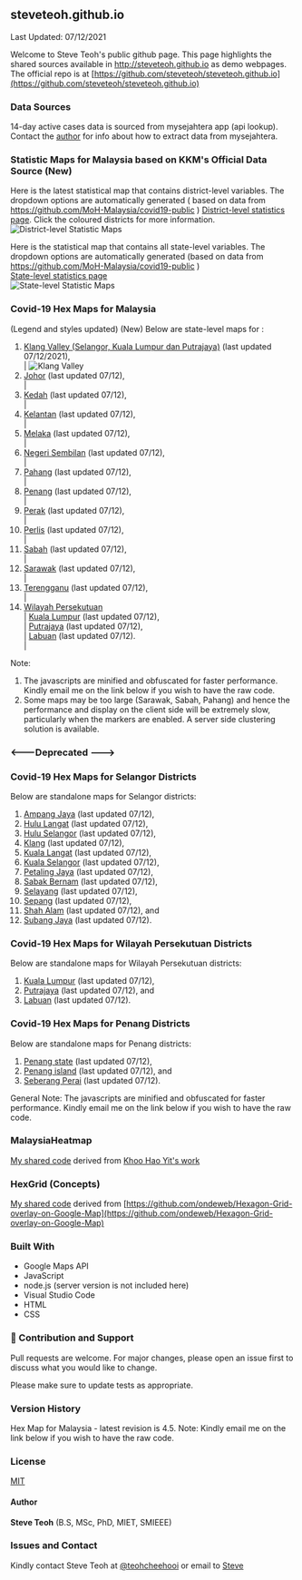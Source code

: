 ﻿## steveteoh.github.io
Last Updated: 07/12/2021

Welcome to Steve Teoh's public github page. This page highlights the shared sources available in http://steveteoh.github.io as demo webpages.
The official repo is at [https://github.com/steveteoh/steveteoh.github.io](https://github.com/steveteoh/steveteoh.github.io)

### Data Sources
14-day active cases data is sourced from mysejahtera app (api lookup). Contact the [author](mailto:chteoh@1utar.my?subject=Mysejahtera "Mysejahtera") for info about how to extract data from mysejahtera.

### Statistic Maps for Malaysia based on KKM's Official Data Source (New)
Here is the latest statistical map that contains district-level variables. The dropdown options are automatically generated ( based on data from https://github.com/MoH-Malaysia/covid19-public ) 
[District-level statistics page](https://steveteoh.github.io/Statistics/main2.html). Click the coloured districts for more information.
![District-level Statistic Maps](https://steveteoh.github.io/img/statistics2.png) 

Here is the statistical map that contains all state-level variables. The dropdown options are automatically generated (based on data from https://github.com/MoH-Malaysia/covid19-public )  
[State-level statistics page](https://steveteoh.github.io/Statistics/)     
![State-level Statistic Maps](https://steveteoh.github.io/img/statistics.png)

### Covid-19 Hex Maps for Malaysia
(Legend and styles updated)  (New)
Below are state-level maps for : <br>
1. [Klang Valley (Selangor, Kuala Lumpur dan Putrajaya)](http://steveteoh.github.io/KlangValley/) (last updated 07/12/2021), <br> |  ![Klang Valley](https://steveteoh.github.io/img/klangvalley.jpg)
2. [Johor](http://steveteoh.github.io/Johor/) (last updated 07/12), <br>        |
3. [Kedah](https://steveteoh.github.io/Kedah/) (last updated 07/12), <br>  |
4. [Kelantan](https://steveteoh.github.io/Kelantan/) (last updated 07/12), <br>  |
5. [Melaka](http://steveteoh.github.io/Melaka/) (last updated 07/12), <br>  |
6. [Negeri Sembilan](http://steveteoh.github.io/NegeriSembilan/) (last updated 07/12), <br>  |
7. [Pahang](https://steveteoh.github.io/Pahang/) (last updated 07/12), <br>  |
8. [Penang](http://steveteoh.github.io/Penang/) (last updated 07/12), <br>  |
9. [Perak](https://steveteoh.github.io/Perak/) (last updated 07/12), <br>  |
10. [Perlis](https://steveteoh.github.io/Perlis/) (last updated 07/12), <br>  |
11. [Sabah](http://steveteoh.github.io/Sabah/) (last updated 07/12), <br>  |
12. [Sarawak](http://steveteoh.github.io/Sarawak/) (last updated 07/12), <br>  |
13. [Terengganu](https://steveteoh.github.io/Terengganu/) (last updated 07/12), <br>  |
14. [Wilayah Persekutuan](http://steveteoh.github.io/Wilayah/) <br>  |
    [Kuala Lumpur](http://steveteoh.github.io/KualaLumpur/) (last updated 07/12), <br>  |
    [Putrajaya](http://steveteoh.github.io/Putrajaya/) (last updated 07/12), <br>  |
    [Labuan](http://steveteoh.github.io/Labuan/) (last updated 07/12).<br>  | 
 
Note: 
1. The javascripts are minified and obfuscated for faster performance. Kindly email me on the link below if you wish to have the raw code. 
2. Some maps may be too large (Sarawak, Sabah, Pahang) and hence the performance and display on the client side will be extremely slow, particularly when the markers are enabled. 
   A server side clustering solution is available.

### <---Deprecated --->
### Covid-19 Hex Maps for Selangor Districts
Below are standalone maps for Selangor districts: <br>
1. [Ampang Jaya](http://steveteoh.github.io/Selangor/AmpangJaya/) (last updated 07/12), <br>
2. [Hulu Langat](http://steveteoh.github.io/Selangor/HuluLangat/) (last updated 07/12), <br>
3. [Hulu Selangor](http://steveteoh.github.io/Selangor/HuluSelangor/) (last updated 07/12), <br>
4. [Klang](http://steveteoh.github.io/Selangor/Klang/) (last updated 07/12), <br>
5. [Kuala Langat](http://steveteoh.github.io/Selangor/KualaLangat/) (last updated 07/12), <br>
6. [Kuala Selangor](http://steveteoh.github.io/Selangor/KualaSelangor/) (last updated 07/12), <br>
7. [Petaling Jaya](http://steveteoh.github.io/Selangor/PetalingJaya/) (last updated 07/12), <br>
8. [Sabak Bernam](http://steveteoh.github.io/Selangor/SabakBernam) (last updated 07/12), <br>
9. [Selayang](http://steveteoh.github.io/Selangor/Selayang/) (last updated 07/12), <br>
10. [Sepang](http://steveteoh.github.io/Selangor/Sepang/) (last updated 07/12), <br>
11. [Shah Alam](http://steveteoh.github.io/Selangor/ShahAlam/) (last updated 07/12), and  <br>
12. [Subang Jaya](http://steveteoh.github.io/Selangor/SubangJaya/) (last updated 07/12).<br>

### Covid-19 Hex Maps for Wilayah Persekutuan Districts
Below are standalone maps for Wilayah Persekutuan districts: <br>
1. [Kuala Lumpur](http://steveteoh.github.io/KualaLumpur) (last updated 07/12),<br>
2. [Putrajaya](http://steveteoh.github.io/Putrajaya) (last updated 07/12), and<br>
3. [Labuan](http://steveteoh.github.io/Labuan) (last updated 07/12).<br>

### Covid-19 Hex Maps for Penang Districts
Below are standalone maps for Penang districts: <br>
1. [Penang state](http://steveteoh.github.io/Penang/index.html) (last updated 07/12),  <br>
2. [Penang island](http://steveteoh.github.io/Penang/island.html) (last updated 07/12), and  <br>
3. [Seberang Perai](http://steveteoh.github.io/Penang/perai.html) (last updated 07/12). <br>

General Note: The javascripts are minified and obfuscated for faster performance. Kindly email me on the link below if you wish to have the raw code. 

### MalaysiaHeatmap
[My shared code](http://steveteoh.github.io/MalaysiaHeatMap) derived from [Khoo Hao Yit's work](https://github.com/KhooHaoYit/KhooHaoYit.github.io/tree/main/Covid19%20Malaysia%20Heatmap)

### HexGrid (Concepts)
[My shared code](http://steveteoh.github.io/HexGrid) derived from [https://github.com/ondeweb/Hexagon-Grid-overlay-on-Google-Map](https://github.com/ondeweb/Hexagon-Grid-overlay-on-Google-Map) 

### Built With

- Google Maps API
- JavaScript
- node.js (server version is not included here)
- Visual Studio Code
- HTML
- CSS

### 🤝 Contribution and Support
Pull requests are welcome. For major changes, please open an issue first to discuss what you would like to change.

Please make sure to update tests as appropriate.

### Version History
Hex Map for Malaysia - latest revision is 4.5.
Note: Kindly email me on the link below if you wish to have the raw code. 

### License
[MIT](https://steveteoh.github.io/LICENSE)

#### Author
**Steve Teoh** (B.S, MSc, PhD, MIET, SMIEEE)

### Issues and Contact
Kindly contact Steve Teoh at [@teohcheehooi](https://twitter.com/teohcheehooi) or email to [Steve](mailto:chteoh@1utar.my?subject=Map "Map")
